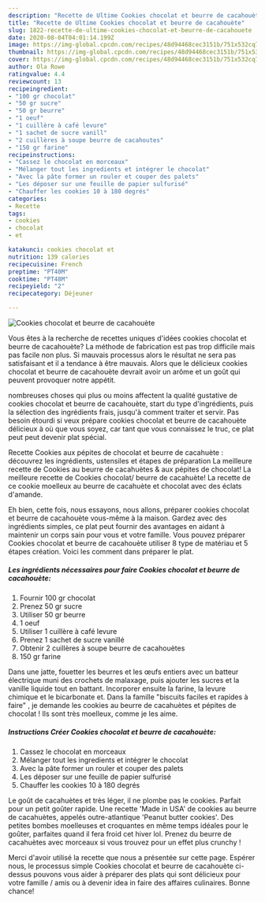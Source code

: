 ```yaml
---
description: "Recette de Ultime Cookies chocolat et beurre de cacahouète"
title: "Recette de Ultime Cookies chocolat et beurre de cacahouète"
slug: 1822-recette-de-ultime-cookies-chocolat-et-beurre-de-cacahouete
date: 2020-08-04T04:01:14.199Z
image: https://img-global.cpcdn.com/recipes/48d94468cec3151b/751x532cq70/cookies-chocolat-et-beurre-de-cacahouete-photo-principale-de-la-recette.jpg
thumbnail: https://img-global.cpcdn.com/recipes/48d94468cec3151b/751x532cq70/cookies-chocolat-et-beurre-de-cacahouete-photo-principale-de-la-recette.jpg
cover: https://img-global.cpcdn.com/recipes/48d94468cec3151b/751x532cq70/cookies-chocolat-et-beurre-de-cacahouete-photo-principale-de-la-recette.jpg
author: Ola Rowe
ratingvalue: 4.4
reviewcount: 13
recipeingredient:
- "100 gr chocolat"
- "50 gr sucre"
- "50 gr beurre"
- "1 oeuf"
- "1 cuillère à café levure"
- "1 sachet de sucre vanill"
- "2 cuillères à soupe beurre de cacahoutes"
- "150 gr farine"
recipeinstructions:
- "Cassez le chocolat en morceaux"
- "Mélanger tout les ingredients et intégrer le chocolat"
- "Avec la pâte former un rouler et couper des palets"
- "Les déposer sur une feuille de papier sulfurisé"
- "Chauffer les cookies 10 à 180 degrés"
categories:
- Recette
tags:
- cookies
- chocolat
- et

katakunci: cookies chocolat et 
nutrition: 139 calories
recipecuisine: French
preptime: "PT40M"
cooktime: "PT48M"
recipeyield: "2"
recipecategory: Déjeuner

---
```



![Cookies chocolat et beurre de cacahouète](https://img-global.cpcdn.com/recipes/48d94468cec3151b/751x532cq70/cookies-chocolat-et-beurre-de-cacahouete-photo-principale-de-la-recette.jpg)

Vous êtes à la recherche de recettes uniques d'idées cookies chocolat et beurre de cacahouète? La méthode de fabrication est pas trop difficile mais pas facile non plus. Si mauvais processus alors le résultat ne sera pas satisfaisant et il a tendance à être mauvais. Alors que le délicieux cookies chocolat et beurre de cacahouète devrait avoir un arôme et un goût qui peuvent provoquer notre appétit.

nombreuses choses qui plus ou moins affectent la qualité gustative de cookies chocolat et beurre de cacahouète, start du type d'ingrédients, puis la sélection des ingrédients frais, jusqu'à comment traiter et servir. Pas besoin étourdi si veux prépare cookies chocolat et beurre de cacahouète délicieux à où que vous soyez, car tant que vous connaissez le truc, ce plat peut peut devenir plat spécial.

Recette Cookies aux pépites de chocolat et beurre de cacahuète : découvrez les ingrédients, ustensiles et étapes de préparation La meilleure recette de Cookies au beurre de cacahuètes &amp; aux pépites de chocolat! La meilleure recette de Cookies chocolat/ beurre de cacahuète! La recette de ce cookie moelleux au beurre de cacahuète et chocolat avec des éclats d&#39;amande.


Eh bien, cette fois, nous essayons, nous allons, préparer cookies chocolat et beurre de cacahouète vous-même à la maison. Gardez avec des ingrédients simples, ce plat peut fournir des avantages en aidant à maintenir un corps sain pour vous et votre famille. Vous pouvez préparer Cookies chocolat et beurre de cacahouète utiliser 8 type de matériau et 5 étapes création. Voici les comment dans préparer le plat.

<!--inarticleads1-->

##### Les ingrédients nécessaires pour faire Cookies chocolat et beurre de cacahouète:

1. Fournir 100 gr chocolat
1. Prenez 50 gr sucre
1. Utiliser 50 gr beurre
1.  1 oeuf
1. Utiliser 1 cuillère à café levure
1. Prenez 1 sachet de sucre vanillé
1. Obtenir 2 cuillères à soupe beurre de cacahouètes
1.  150 gr farine


Dans une jatte, fouetter les beurres et les œufs entiers avec un batteur électrique muni des crochets de malaxage, puis ajouter les sucres et la vanille liquide tout en battant. Incorporer ensuite la farine, la levure chimique et le bicarbonate et. Dans la famille &#34;biscuits faciles et rapides à faire&#34; , je demande les cookies au beurre de cacahuètes et pépites de chocolat ! Ils sont très moelleux, comme je les aime. 

<!--inarticleads2-->

##### Instructions Créer Cookies chocolat et beurre de cacahouète:

1. Cassez le chocolat en morceaux
1. Mélanger tout les ingredients et intégrer le chocolat
1. Avec la pâte former un rouler et couper des palets
1. Les déposer sur une feuille de papier sulfurisé
1. Chauffer les cookies 10 à 180 degrés


Le goût de cacahuètes et très léger, il ne plombe pas le cookies. Parfait pour un petit goûter rapide. Une recette &#39;Made in USA&#39; de cookies au beurre de cacahuètes, appelés outre-atlantique &#39;Peanut butter cookies&#39;. Des petites bombes moelleuses et croquantes en même temps idéales pour le goûter, parfaites quand il fera froid cet hiver lol. Prenez du beurre de cacahuètes avec morceaux si vous trouvez pour un effet plus crunchy ! 


Merci d'avoir utilisé la recette que nous a présentée sur cette page. Espérer nous, le processus simple Cookies chocolat et beurre de cacahouète ci-dessus pouvons vous aider à préparer des plats qui sont délicieux pour votre famille / amis ou à devenir idea in faire des affaires culinaires. Bonne chance!
